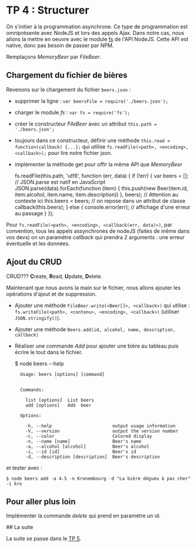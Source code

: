 # TP 4 : Structurer

On s'initier à la programmation asynchrone. Ce type de programmation est
omniprésente avec NodeJS et lors des appels Ajax. Dans notre cas, nous allons
la mettre en oeuvre avec le module [fs](https://nodejs.org/api/fs.html)
de l'API NodeJS.  Cette API est native, donc pas besoin de passer par NPM.

Remplaçons *MemoryBeer* par *FileBeer*.

## Chargement du fichier de bières

Revenons sur le chargement du fichier `beers.json` :

- supprimer la ligne : `var beersFile = require('./beers.json');`
- charger le module *fs* : `var fs = require('fs');`
- créer le constructeur *FileBeer* avec un attribut `this.path = './beers.json';`
- toujours dans ce constructeur, définir une méthode `this.read = function(callback) {...};`
qui utilise `fs.readFile(<path>, <encoding>, <callback>);` pour lire notre fichier json.
- implémenter la méthode get pour offir la même API que *MemoryBeer*


    fs.readFile(this.path, 'utf8', function (err, data) {
        if (!err) {
            var beers = [];
            // JSON.parse est natif en JavaScript
            JSON.parse(data).forEach(function (item) {
                this.push(new Beer(item.id, item.alcohol, item.name, item.description))
            }, beers); // Attention au contexte ici
            this.beers = beers; // on repose dans un attribut de classe
            callback(this.beers);
        } else {
            console.error(err); // affichage d'une erreur au passage
        }
    });

Pour `fs.readFile(<path>, <encoding>, <callback(err, data)>)`, par convention,
tous les appels assynchrones de nodeJS (faites de même dans vos devs) on
un paramètre *callback* qui prendra 2 arguments : une erreur éventuelle
et les données.

## Ajout du CRUD

CRUD??? **C**reate, **R**ead, **U**pdate, **D**elete.

Maintenant que nous avons la main sur le fichier, nous allons ajouter les
opérations d'ajout et de suppression.

- Ajouter une méthode `FileBeer.write(<Beer[]>, <callback>)` qui utilise :
`fs.writeFile(<path>, <contenu>, <encoding>, <callback>)` (utiliser `JSON.stringify()`).
- Ajouter une méthode `Beers.add(id, alcohol, name, description, callback)`
- Réaliser une commande *Add* pour ajouter une bière au tableau puis écrire le tout
dans le fichier.

    $ node beers --help

        Usage: beers [options] [command]


        Commands:

          list [options]  List beers
          add [options]   Add  beer

        Options:

          -h, --help                       output usage information
          -V, --version                    output the version number
          -c, --color                      Colored display
          -n, --name [name]                Beer's name
          -a, --alcohol [alcohol]          Beer's alcohol
          -i, --id [id]                    Beer's id
          -d, --description [description]  Beer's description

et tester avec :

    $ node beers add -a 4.5 -n Kronembourg -d "La bière dégueu à pas cher" -i kro

## Pour aller plus loin

Implémenter la commande *delete* qui prend en paramètre un id.

## La suite

La suite se passe dans le [TP 5](../tp5).